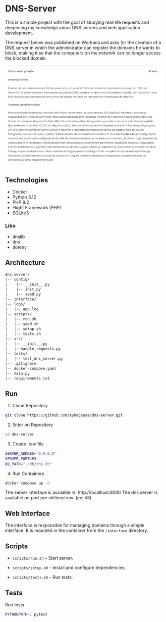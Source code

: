 # DNS-Server

This is a simple project with the goal of studying real-life requests and deepening my knowledge about DNS servers and web application development.

The request below was published on Workana and asks for the creation of a DNS server in which the administrator can register the domains he wants to block, making it so that the computers on the network can no longer access the blocked domain.

![Task](./assets/Task.png)

## Technologies
- Docker
- Python 3.12
- PHP 8.2
- Flight Framework (PHP)
- SQLite3

### Libs
- dnslib
- dns
- dotenv

## Architecture
```
dns-server/
|-- config/
|    |-- __init__.py
|    |-- init.py
|    |-- seed.py
|-- interface/
|-- logs/
|   |-- app.log
|-- scripts/
|   |-- run.sh
|   |-- seed.sh
|   |-- setup.sh
|   |-- tests.sh
|-- src/
|   |-- __init__.py
|   |--handle_requests.py
|-- tests/
|   |-- test_dns_server.py
|-- .gitignore
|-- docker-compose.yaml
|-- main.py
|-- requirements.txt
```

## Run
1. Clone Repository
```bash
git clone https://github.com/AykoSousa/dns-server.git
```

2. Enter on Repository
```bash
cd dns-server
```

3. Create .env file
```bash
SERVER_ADDRES="0.0.0.0"
SERVER_PORT=53
DB_PATH="./db/dns.db"
```

4. Run Containers
```bash
docker compose up -d
```

The server interface is available in: http://localhost:8000
The dns server is available on port pre-defined env. (ex: 53)

## Web Interface
The interface is responsible for managing domains through a simple interface.
It is mounted in the container from the `/interface` directory.

## Scripts
- `scripts/run.sh` – Start server.

- `scripts/setup.sh` – Install and configure dependencies.

- `scripts/tests.sh` – Run tests.

## Tests
Run tests
```bash
PYTHONPATH=. pytest
```
